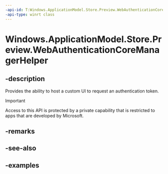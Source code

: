 ```yaml
---
-api-id: T:Windows.ApplicationModel.Store.Preview.WebAuthenticationCoreManagerHelper
-api-type: winrt class
---
```


<!-- Class syntax.
public class WebAuthenticationCoreManagerHelper
-->

# Windows.ApplicationModel.Store.Preview.WebAuthenticationCoreManagerHelper

## -description
Provides the ability to host a custom UI to request an authentication token.

> [!IMPORTANT]
> Access to this API is protected by a private capability that is restricted to apps that are developed by Microsoft.

## -remarks

## -see-also

## -examples
